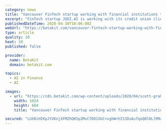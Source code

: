 ```yaml
---
category: news
title: "Vancouver FinTech startup working with financial institutions to facilitate federal COVID-19 loans"
excerpt: "FinTech startup JUDI.AI is working with its credit union clients to support online applications for the government's Canada Emergency Business Account."
publishedDateTime: 2020-04-30T10:06:00Z
webUrl: "https://betakit.com/vancouver-fintech-startup-working-with-financial-institutions-to-facilitate-federal-covid-19-loans/"
type: article
quality: 10
heat: 10
published: false

provider:
  name: BetaKit
  domain: betakit.com

topics:
  - AI in Finance
  - AI

images:
  - url: "https://cdn.betakit.com/wp-content/uploads/2020/04/scott-graham-5fNmWej4tAA-unsplash-1024x684.jpg"
    width: 1024
    height: 684
    title: "Vancouver FinTech startup working with financial institutions to facilitate federal COVID-19 loans"

secured: "LUX8iHIKpJtVKnjXFMZhQK5pZMvCfDO1XUC+vghW+hI53DsAufqoQ8l0LlM9onHRdEuKPb2W+GBY+jNUm1FY3yE3+r1/Ry3rQBTMWQ0Z5cJBnUsrznVoPe2nsE1mllOURGSlgWOcLfxCECMlHgidNBdCX8Gm23TOYx+lCHmFJmtOo7m78i88B2mMYLf60Bx0Y3ySxQyiH8Cm8LlpiKBMrc3ARIBRa3HHvu15TcJ0dPeSaOqJQTwe/5a+gQJusVOZXgXwdCR5HMCD7sjd88BY/8AaHApXd8btYNGMqa9AjoBVj4gK+JqxnyQxaCkp91Sk;rSyvLjFWdHFAvMwdGKGwqA=="
---
```


